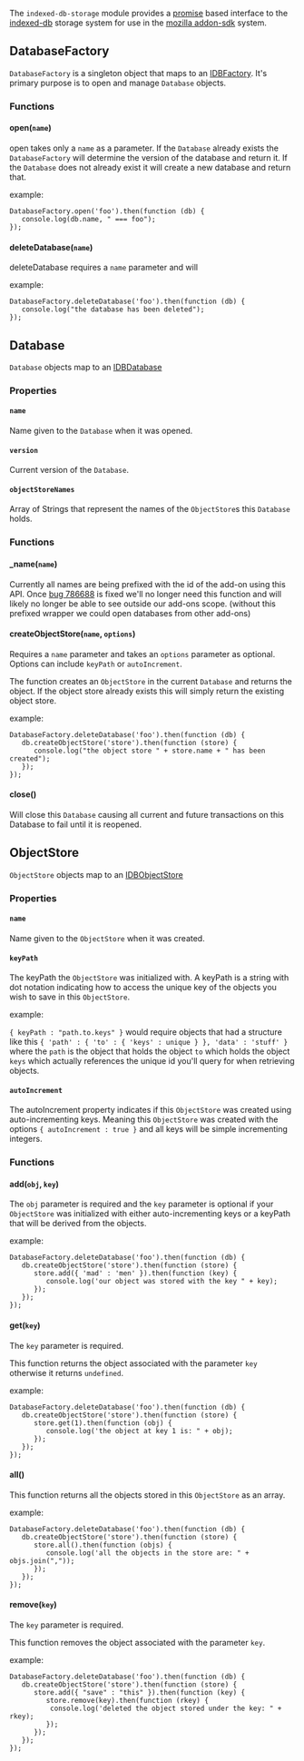 <!-- This Source Code Form is subject to the terms of the Mozilla Public
   - License, v. 2.0. If a copy of the MPL was not distributed with this
   - file, You can obtain one at http://mozilla.org/MPL/2.0/. -->

<!-- contributed by Bryan Clark [clarkbw@gmail.com] -->

The `indexed-db-storage` module provides a
[promise](https://addons.mozilla.org/en-US/developers/docs/sdk/latest/packages/api-utils/promise.html)
based interface to the [indexed-db](https://developer.mozilla.org/en-US/docs/IndexedDB) storage system for use in the [mozilla addon-sdk](https://github.com/mozilla/addon-sdk/) system.

## DatabaseFactory
`DatabaseFactory` is a singleton object that maps to an [IDBFactory](https://developer.mozilla.org/en-US/docs/IndexedDB/IDBFactory).  It's primary purpose is to open and manage `Database` objects.

### Functions
#### open(`name`)
open takes only a `name` as a parameter.  If the `Database` already exists the `DatabaseFactory` will determine the version of the database and return it.  If the `Database` does not already exist it will create a new database and return that.

example:

```
DatabaseFactory.open('foo').then(function (db) { 
   console.log(db.name, " === foo"); 
}); 
```

#### deleteDatabase(`name`)
deleteDatabase requires a `name` parameter and will 

example:

```
DatabaseFactory.deleteDatabase('foo').then(function (db) { 
   console.log("the database has been deleted"); 
}); 
```

## Database
`Database` objects map to an [IDBDatabase](https://developer.mozilla.org/en-US/docs/IndexedDB/IDBDatabase)

### Properties

#### `name`
Name given to the `Database` when it was opened.

#### `version`
Current version of the `Database`.

#### `objectStoreNames`
Array of Strings that represent the names of the `ObjectStore`s this `Database` holds.

### Functions

#### _name(`name`)
Currently all names are being prefixed with the id of the add-on using this API.  Once 
[bug 786688](https://bugzilla.mozilla.org/show_bug.cgi?id=786688) is fixed we'll no longer need
this function and will likely no longer be able to see outside our add-ons scope.  (without this prefixed wrapper we could open databases from other add-ons)

#### createObjectStore(`name`, `options`)
Requires a `name` parameter and takes an `options` parameter as optional.  Options can include `keyPath` or `autoIncrement`.

The function creates an `ObjectStore` in the current `Database` and returns the object.  If the object store already exists this will simply return the existing object store.

example:

```
DatabaseFactory.deleteDatabase('foo').then(function (db) { 
   db.createObjectStore('store').then(function (store) {
      console.log("the object store " + store.name + " has been created"); 
   });
}); 
```

#### close()
Will close this `Database` causing all current and future transactions on this Database to fail until it is reopened.

## ObjectStore
`ObjectStore` objects map to an [IDBObjectStore](https://developer.mozilla.org/en-US/docs/IndexedDB/IDBObjectStore)

### Properties

#### `name`
Name given to the `ObjectStore` when it was created.

#### `keyPath`
The keyPath the `ObjectStore` was initialized with.  A keyPath is a string with dot notation indicating how to access the unique key of the objects you wish to save in this `ObjectStore`.

example:

`{ keyPath : "path.to.keys" }` would require objects that had a structure like this `{ 'path' : { 'to' : { 'keys' : unique } }, 'data' : 'stuff' }` where the `path` is the object that holds the object `to` which holds the object `keys` which actually references the unique id you'll query for when retrieving objects.

#### `autoIncrement`
The autoIncrement property indicates if this `ObjectStore` was created using auto-incrementing keys.  Meaning this `ObjectStore` was created with the options `{ autoIncrement : true }` and all keys will be simple incrementing integers.

### Functions

#### add(`obj`, `key`)
The `obj` parameter is required and the `key` parameter is optional if your `ObjectStore` was initialized with either auto-incrementing keys or a keyPath that will be derived from the objects.  

example:

```
DatabaseFactory.deleteDatabase('foo').then(function (db) {
   db.createObjectStore('store').then(function (store) {
      store.add({ 'mad' : 'men' }).then(function (key) {
         console.log('our object was stored with the key " + key);
      });
   });
});
```

#### get(`key`)
The `key` parameter is required.

This function returns the object associated with the parameter `key` otherwise it returns `undefined`.

example:

```
DatabaseFactory.deleteDatabase('foo').then(function (db) {
   db.createObjectStore('store').then(function (store) {
      store.get(1).then(function (obj) {
         console.log('the object at key 1 is: " + obj);
      });
   });
});
```

#### all()
This function returns all the objects stored in this `ObjectStore` as an array.

example:

```
DatabaseFactory.deleteDatabase('foo').then(function (db) {
   db.createObjectStore('store').then(function (store) {
      store.all().then(function (objs) {
         console.log('all the objects in the store are: " + objs.join(","));
      });
   });
});
```

#### remove(`key`)
The `key` parameter is required.

This function removes the object associated with the parameter `key`.

example:

```
DatabaseFactory.deleteDatabase('foo').then(function (db) {
   db.createObjectStore('store').then(function (store) {
      store.add({ "save" : "this" }).then(function (key) {
         store.remove(key).then(function (rkey) {
          console.log('deleted the object stored under the key: " + rkey);
         });
      });
   });
});
```
